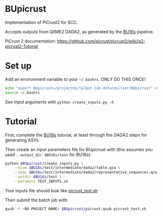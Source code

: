 # BUpicrust
Implementation of PiCrust2 for SCC.

Accepts outputs from QIIME2 DADA2, as generated by the [BU16s](https://github.com/Boston-University-Microbiome-Initiative/BU16s) pipeline.

PiCrust 2 documentation: https://github.com/picrust/picrust2/wiki/q2-picrust2-Tutorial

# Set up
Add an environment variable to your `~/.bashrc`. ONLY DO THIS ONCE!
```bash
echo "export BUpicrust=/projectnb/talbot-lab-data/msilver/BUpicrust" >> ~/.bashrc
source ~/.bashrc
```
See input arguments with `python create_inputs.py -h`

# Tutorial
First, complete the [BU16s](https://github.com/Boston-University-Microbiome-Initiative/BU16s) tutorial, at least through the DADA2 steps for generating ASVs.

Then create an input parameters file for BUpicrust with (this assumes you used `--output_dir $BU16s/test` for BU16s):
```bash
python $BUpicrust/create_inputs.py \
    --biom $BU16s/test/intermediate/dada2/table.qza \
    --seqs $BU16s/test/intermediate/dada2/representative_sequences.qza \
    --outdir $BU16s/test \
    --paramout TEST_INPUTS.sh
```

Your inputs file should look like [picrust_test.sh](picrust_test.sh) 

Then submit the batch job with:
```bash
qsub -P <BU PROJECT NAME> $BUpicrust/picrust.qsub picrust_test.sh
```
